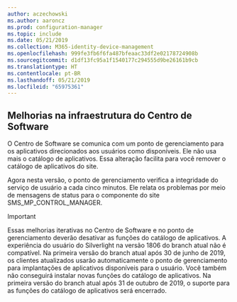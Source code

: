 ```yaml
---
author: aczechowski
ms.author: aaroncz
ms.prod: configuration-manager
ms.topic: include
ms.date: 05/21/2019
ms.collection: M365-identity-device-management
ms.openlocfilehash: 999fe3fb6f6fa487bfeaac33df2e02178724908b
ms.sourcegitcommit: d1df13fc95a1f1540177c294555d9be26161b9cb
ms.translationtype: HT
ms.contentlocale: pt-BR
ms.lasthandoff: 05/21/2019
ms.locfileid: "65975361"
---
```

## <a name="bkmk_swctr"></a> Melhorias na infraestrutura do Centro de Software

<!--3555950-->

O Centro de Software se comunica com um ponto de gerenciamento para os aplicativos direcionados aos usuários como disponíveis. Ele não usa mais o catálogo de aplicativos. Essa alteração facilita para você remover o catálogo de aplicativos do site.

Agora nesta versão, o ponto de gerenciamento verifica a integridade do serviço de usuário a cada cinco minutos. Ele relata os problemas por meio de mensagens de status para o componente do site SMS_MP_CONTROL_MANAGER.

> [!Important]  
> Essas melhorias iterativas no Centro de Software e no ponto de gerenciamento deverão desativar as funções do catálogo de aplicativos. A experiência do usuário do Silverlight na versão 1806 do branch atual não é compatível. Na primeira versão do branch atual após 30 de junho de 2019, os clientes atualizados usarão automaticamente o ponto de gerenciamento para implantações de aplicativos disponíveis para o usuário. Você também não conseguirá instalar novas funções do catálogo de aplicativos. Na primeira versão do branch atual após 31 de outubro de 2019, o suporte para as funções do catálogo de aplicativos será encerrado.  
